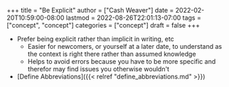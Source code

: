 +++
title = "Be Explicit"
author = ["Cash Weaver"]
date = 2022-02-20T10:59:00-08:00
lastmod = 2022-08-26T22:01:13-07:00
tags = ["concept", "concept"]
categories = ["concept"]
draft = false
+++

-   Prefer being explicit rather than implicit in writing, etc
    -   Easier for newcomers, or yourself at a later date, to understand as the context is right there rather than assumed knowledge
    -   Helps to avoid errors because you have to be more specific and therefor may find issues you otherwise wouldn't
-   [Define Abbreviations]({{< relref "define_abbreviations.md" >}})
